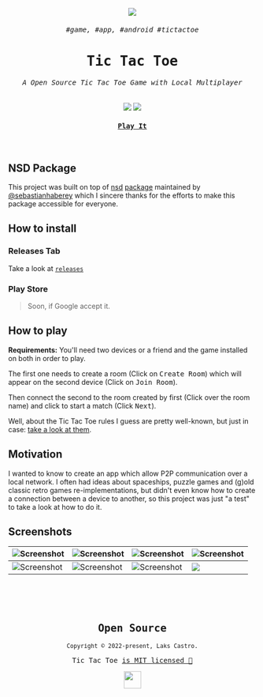 <p align="center">
  <img src="https://user-images.githubusercontent.com/51419598/169545112-c5ad7eb1-809d-488b-9113-ee270f2bb0c7.png">
</p>
<samp><h6 align="center">#game, #app, #android #tictactoe</h6></samp>
<samp><h1 align="center">Tic Tac Toe</h1></samp>

<h6 align="center"><samp>A Open Source Tic Tac Toe Game with Local Multiplayer</samp></h6>

<p align="center">
  <img src="https://img.shields.io/badge/flutter-22272E?&style=for-the-badge&logo=flutter&logoColor=65BFE7">
  <img src="https://img.shields.io/badge/dart-22272E?style=for-the-badge&logo=dart&logoColor=00CBB2">
</p>

<a href="https://github.com/lakscastro/ttt/releases"><h4 align="center"><samp>Play It</samp></h4></a>

<br>

## NSD Package

This project was built on top of [nsd](https://github.com/sebastianhaberey/nsd) [package](https://pub.dev/packages/nsd) maintained by [@sebastianhaberey](https://github.com/sebastianhaberey) which I sincere thanks for the efforts to make this package accessible for everyone.

## How to install

### Releases Tab

Take a look at [`releases`](https://github.com/lakscastro/ttt/releases)

### Play Store

> Soon, if Google accept it.

## How to play

**Requirements:** You'll need two devices or a friend and the game installed on both in order to play.

The first one needs to create a room (Click on <kbd>Create Room</kbd>) which will appear on the second device (Click on <kbd>Join Room</kbd>).

Then connect the second to the room created by first (Click over the room name) and click to start a match (Click <kbd>Next</kbd>).

Well, about the Tic Tac Toe rules I guess are pretty well-known, but just in case: [take a look at them](https://www.wikihow.com/Play-Tic-Tac-Toe).

## Motivation

I wanted to know to create an app which allow P2P communication over a local network. I often had ideas about spaceships, puzzle games and (g)old classic retro games re-implementations, but didn't even know how to create a connection between a device to another, so this project was just "a test" to take a look at how to do it.

## Screenshots

|  <img src="https://user-images.githubusercontent.com/51419598/169547585-c6978057-80c3-4859-a33c-7632049e4f86.png" alt="Screenshot"> | <img src="https://user-images.githubusercontent.com/51419598/169548180-3d8e05e1-fe70-440e-be69-51118cf4abf1.png" alt="Screenshot"> | <img src="https://user-images.githubusercontent.com/51419598/169547883-3a4e24df-6cbd-43c5-9d28-177200f87828.png" alt="Screenshot"> | <img src="https://user-images.githubusercontent.com/51419598/169548018-a26587dd-0631-4678-991b-268f52d7e90a.png" alt="Screenshot"> |
|---|---|---|---|
| <img src="https://user-images.githubusercontent.com/51419598/169548596-eacf86cd-1a7c-4ad9-b219-c03c9680e6fd.png" alt="Screenshot"> | <img src="https://user-images.githubusercontent.com/51419598/169548697-4dfd2d3c-15dd-4a49-a5a0-81afa5b9e093.png" alt="Screenshot"> | <img src="https://user-images.githubusercontent.com/51419598/169548758-f2ac36c5-2164-4172-a3de-4fc765989d1c.png" alt="Screenshot"> | <img src="https://user-images.githubusercontent.com/51419598/169548906-3a915f4c-288d-49b7-9123-e5ea66ad1285.png"> |

<br /><br /><br />

<samp>

<h2 align="center">
  Open Source
</h2>
<p align="center">
  <sub>Copyright © 2022-present, Laks Castro.</sub>
</p>
<p align="center">Tic Tac Toe <a href="/LICENSE">is MIT licensed 💖</a></p>
<p align="center">
  <img src="https://user-images.githubusercontent.com/51419598/169544818-f9cf92e3-f739-462e-a93c-2338730e04a9.png" width="35" />
</p>

</samp>
